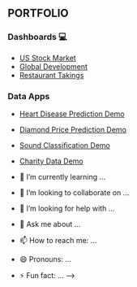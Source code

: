 ## PORTFOLIO 

### Dashboards 💻
- [US Stock Market](https://getheard.quarto.pub/spy)
- [Global Development](https://getheard.quarto.pub/gapminder)
- [Restaurant Takings](https://getheard.quarto.pub/tips)

### Data Apps
- [Heart Disease Prediction Demo](https://hearts.streamlit.app)
- [Diamond Price Prediction Demo](https://diamondz.streamlit.app)
- [Sound Classification Demo](https://sounds.streamlit.app)
- [Charity Data Demo](https://charities.streamlit.app)



- 🌱 I’m currently learning ...
- 👯 I’m looking to collaborate on ...
- 🤔 I’m looking for help with ...
- 💬 Ask me about ...
- 📫 How to reach me: ...
- 😄 Pronouns: ...
- ⚡ Fun fact: ...
-->
